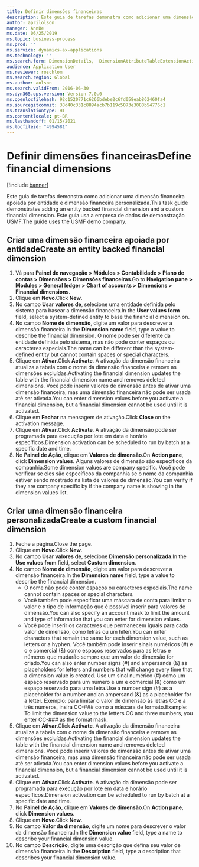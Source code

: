 ```yaml
---
title: Definir dimensões financeiras
description: Este guia de tarefas demonstra como adicionar uma dimensão financeira apoiada por entidade e dimensão financeira personalizada.
author: aprilolson
manager: AnnBe
ms.date: 06/25/2019
ms.topic: business-process
ms.prod: ''
ms.service: dynamics-ax-applications
ms.technology: ''
ms.search.form: DimensionDetails,  DimensionAttributeTableExtensionActivate, DimensionValueDetails
audience: Application User
ms.reviewer: roschlom
ms.search.region: Global
ms.author: aolson
ms.search.validFrom: 2016-06-30
ms.dyn365.ops.version: Version 7.0.0
ms.openlocfilehash: 92c1520771c6266bdebe2c6fd058eab862460fa4
ms.sourcegitcommit: 38d40c331c8894acb7b119c5073e3088b54776c1
ms.translationtype: HT
ms.contentlocale: pt-BR
ms.lasthandoff: 01/15/2021
ms.locfileid: "4994581"
---
```

# <a name="define-financial-dimensions"></a><span data-ttu-id="ed8a6-103">Definir dimensões financeiras</span><span class="sxs-lookup"><span data-stu-id="ed8a6-103">Define financial dimensions</span></span>

[!include [banner](../../includes/banner.md)]

<span data-ttu-id="ed8a6-104">Este guia de tarefas demonstra como adicionar uma dimensão financeira apoiada por entidade e dimensão financeira personalizada.</span><span class="sxs-lookup"><span data-stu-id="ed8a6-104">This task guide demonstrates adding an entity backed financial dimension and a custom financial dimension.</span></span>  <span data-ttu-id="ed8a6-105">Este guia usa a empresa de dados de demonstração USMF.</span><span class="sxs-lookup"><span data-stu-id="ed8a6-105">The guide uses the USMF demo company.</span></span>


## <a name="create-an-entity-backed-financial-dimension"></a><span data-ttu-id="ed8a6-106">Criar uma dimensão financeira apoiada por entidade</span><span class="sxs-lookup"><span data-stu-id="ed8a6-106">Create an entity backed financial dimension</span></span>
1. <span data-ttu-id="ed8a6-107">Vá para **Painel de navegação > Módulos > Contabilidade > Plano de contas > Dimensões > Dimensões financeiras**.</span><span class="sxs-lookup"><span data-stu-id="ed8a6-107">Go to **Navigation pane > Modules > General ledger > Chart of accounts > Dimensions > Financial dimensions**.</span></span>
2. <span data-ttu-id="ed8a6-108">Clique em **Novo**.</span><span class="sxs-lookup"><span data-stu-id="ed8a6-108">Click **New**.</span></span>
3. <span data-ttu-id="ed8a6-109">No campo **Usar valores de**, selecione uma entidade definida pelo sistema para basear a dimensão financeira.</span><span class="sxs-lookup"><span data-stu-id="ed8a6-109">In the **User values form** field, select a system-defined entity to base the financial dimension on.</span></span> 
4. <span data-ttu-id="ed8a6-110">No campo **Nome de dimensão**, digite um valor para descrever a dimensão financeira.</span><span class="sxs-lookup"><span data-stu-id="ed8a6-110">In the **Dimension name** field, type a value to describe the financial dimension.</span></span> <span data-ttu-id="ed8a6-111">O nome pode ser diferente da entidade definida pelo sistema, mas não pode conter espaços ou caracteres especiais.</span><span class="sxs-lookup"><span data-stu-id="ed8a6-111">The name can be different than the system-defined entity but cannot contain spaces or special characters.</span></span>
5. <span data-ttu-id="ed8a6-112">Clique em **Ativar**.</span><span class="sxs-lookup"><span data-stu-id="ed8a6-112">Click **Activate**.</span></span> <span data-ttu-id="ed8a6-113">A ativação da dimensão financeira atualiza a tabela com o nome da dimensão financeira e remove as dimensões excluídas.</span><span class="sxs-lookup"><span data-stu-id="ed8a6-113">Activating the financial dimension updates the table with the financial dimension name and removes deleted dimensions.</span></span> <span data-ttu-id="ed8a6-114">Você pode inserir valores de dimensão antes de ativar uma dimensão financeira, mas uma dimensão financeira não pode ser usada até ser ativada.</span><span class="sxs-lookup"><span data-stu-id="ed8a6-114">You can enter dimension values before you activate a financial dimension, but a financial dimension cannot be used until it is activated.</span></span>  
6. <span data-ttu-id="ed8a6-115">Clique em **Fechar** na mensagem de ativação.</span><span class="sxs-lookup"><span data-stu-id="ed8a6-115">Click **Close** on the activation message.</span></span>
7. <span data-ttu-id="ed8a6-116">Clique em **Ativar**.</span><span class="sxs-lookup"><span data-stu-id="ed8a6-116">Click **Activate**.</span></span> <span data-ttu-id="ed8a6-117">A ativação da dimensão pode ser programada para execução por lote em data e horário específicos.</span><span class="sxs-lookup"><span data-stu-id="ed8a6-117">Dimension activation can be scheduled to run by batch at a specific date and time.</span></span>  
8. <span data-ttu-id="ed8a6-118">No **Painel de Ação**, clique em **Valores de dimensão**.</span><span class="sxs-lookup"><span data-stu-id="ed8a6-118">On **Action pane**, click **Dimension values**.</span></span> <span data-ttu-id="ed8a6-119">Alguns valores de dimensão são específicos da companhia.</span><span class="sxs-lookup"><span data-stu-id="ed8a6-119">Some dimension values are company specific.</span></span> <span data-ttu-id="ed8a6-120">Você pode verificar se eles são específicos da companhia se o nome da companhia estiver sendo mostrado na lista de valores de dimensão.</span><span class="sxs-lookup"><span data-stu-id="ed8a6-120">You can verify if they are company specific by if the company name is showing in the dimension values list.</span></span>  

## <a name="create-a-custom-financial-dimension"></a><span data-ttu-id="ed8a6-121">Criar uma dimensão financeira personalizada</span><span class="sxs-lookup"><span data-stu-id="ed8a6-121">Create a custom financial dimension</span></span>
1. <span data-ttu-id="ed8a6-122">Feche a página.</span><span class="sxs-lookup"><span data-stu-id="ed8a6-122">Close the page.</span></span>
2. <span data-ttu-id="ed8a6-123">Clique em **Novo**.</span><span class="sxs-lookup"><span data-stu-id="ed8a6-123">Click **New**.</span></span>
3. <span data-ttu-id="ed8a6-124">No campo **Usar valores de**, selecione **Dimensão personalizada**.</span><span class="sxs-lookup"><span data-stu-id="ed8a6-124">In the **Use values from** field, select **Custom dimension**.</span></span>
4. <span data-ttu-id="ed8a6-125">No campo **Nome de dimensão**, digite um valor para descrever a dimensão financeira.</span><span class="sxs-lookup"><span data-stu-id="ed8a6-125">In the **Dimension name** field, type a value to describe the financial dimension.</span></span>
    - <span data-ttu-id="ed8a6-126">O nome não pode conter espaços ou caracteres especiais.</span><span class="sxs-lookup"><span data-stu-id="ed8a6-126">The name cannot contain spaces or special characters.</span></span>  
    - <span data-ttu-id="ed8a6-127">Você também pode especificar uma máscara de conta para limitar o valor e o tipo de informação que é possível inserir para valores de dimensão.</span><span class="sxs-lookup"><span data-stu-id="ed8a6-127">You can also specify an account mask to limit the amount and type of information that you can enter for dimension values.</span></span>   
    - <span data-ttu-id="ed8a6-128">Você pode inserir os caracteres que permanecem iguais para cada valor de dimensão, como letras ou um hífen.</span><span class="sxs-lookup"><span data-stu-id="ed8a6-128">You can enter characters that remain the same for each dimension value, such as letters or a hyphen.</span></span> <span data-ttu-id="ed8a6-129">Você também pode inserir sinais numéricos (#) e o e comercial (&) como espaços reservados para as letras e números que mudarão sempre que um valor de dimensão for criado.</span><span class="sxs-lookup"><span data-stu-id="ed8a6-129">You can also enter number signs (#) and ampersands (&) as placeholders for letters and numbers that will change every time that a dimension value is created.</span></span> <span data-ttu-id="ed8a6-130">Use um sinal numérico (#) como um espaço reservado para um número e um e comercial (&) como um espaço reservado para uma letra.</span><span class="sxs-lookup"><span data-stu-id="ed8a6-130">Use a number sign (#) as a placeholder for a number and an ampersand (&) as a placeholder for a letter.</span></span>  <span data-ttu-id="ed8a6-131">Exemplo: para limitar o valor de dimensão às letras CC e a três números, insira CC-### como a máscara de formato.</span><span class="sxs-lookup"><span data-stu-id="ed8a6-131">Example: To limit the dimension value to the letters CC and three numbers, you enter CC-### as the format mask.</span></span>  
5. <span data-ttu-id="ed8a6-132">Clique em **Ativar**.</span><span class="sxs-lookup"><span data-stu-id="ed8a6-132">Click **Activate**.</span></span> <span data-ttu-id="ed8a6-133">A ativação da dimensão financeira atualiza a tabela com o nome da dimensão financeira e remove as dimensões excluídas.</span><span class="sxs-lookup"><span data-stu-id="ed8a6-133">Activating the financial dimension updates the table with the financial dimension name and removes deleted dimensions.</span></span> <span data-ttu-id="ed8a6-134">Você pode inserir valores de dimensão antes de ativar uma dimensão financeira, mas uma dimensão financeira não pode ser usada até ser ativada.</span><span class="sxs-lookup"><span data-stu-id="ed8a6-134">You can enter dimension values before you activate a financial dimension, but a financial dimension cannot be used until it is activated.</span></span>     
6. <span data-ttu-id="ed8a6-135">Clique em **Ativar**.</span><span class="sxs-lookup"><span data-stu-id="ed8a6-135">Click **Activate**.</span></span> <span data-ttu-id="ed8a6-136">A ativação da dimensão pode ser programada para execução por lote em data e horário específicos.</span><span class="sxs-lookup"><span data-stu-id="ed8a6-136">Dimension activation can be scheduled to run by batch at a specific date and time.</span></span>      
7. <span data-ttu-id="ed8a6-137">No **Painel de Ação**, clique em **Valores de dimensão**.</span><span class="sxs-lookup"><span data-stu-id="ed8a6-137">On **Action pane**, click **Dimension values**.</span></span>
8. <span data-ttu-id="ed8a6-138">Clique em **Novo**.</span><span class="sxs-lookup"><span data-stu-id="ed8a6-138">Click **New**.</span></span>
9. <span data-ttu-id="ed8a6-139">No campo **Valor da dimensão**, digite um nome para descrever o valor da dimensão financeira.</span><span class="sxs-lookup"><span data-stu-id="ed8a6-139">In the **Dimension value** field, type a name to describe your financial dimension value.</span></span>
10. <span data-ttu-id="ed8a6-140">No campo **Descrição**, digite uma descrição que defina seu valor de dimensão financeira.</span><span class="sxs-lookup"><span data-stu-id="ed8a6-140">In the **Description** field, type a description that describes your financial dimension value.</span></span>

